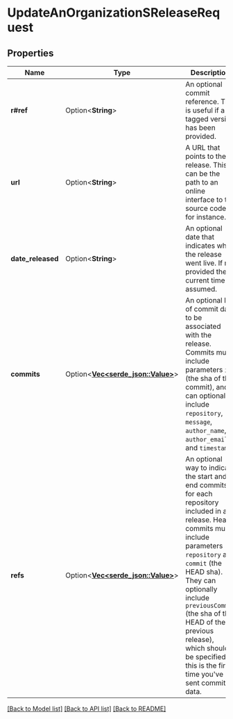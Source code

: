 # UpdateAnOrganizationSReleaseRequest

## Properties

Name | Type | Description | Notes
------------ | ------------- | ------------- | -------------
**r#ref** | Option<**String**> | An optional commit reference. This is useful if a tagged version has been provided. | [optional]
**url** | Option<**String**> | A URL that points to the release. This can be the path to an online interface to the source code for instance. | [optional]
**date_released** | Option<**String**> | An optional date that indicates when the release went live. If not provided the current time is assumed. | [optional]
**commits** | Option<[**Vec<serde_json::Value>**](serde_json::Value.md)> | An optional list of commit data to be associated with the release. Commits must include parameters `id` (the sha of the commit), and can optionally include `repository`, `message`, `author_name`, `author_email`, and `timestamp`. | [optional]
**refs** | Option<[**Vec<serde_json::Value>**](serde_json::Value.md)> | An optional way to indicate the start and end commits for each repository included in a release. Head commits must include parameters `repository` and `commit` (the HEAD sha). They can optionally include `previousCommit` (the sha of the HEAD of the previous release), which should be specified if this is the first time you've sent commit data. | [optional]

[[Back to Model list]](../README.md#documentation-for-models) [[Back to API list]](../README.md#documentation-for-api-endpoints) [[Back to README]](../README.md)


